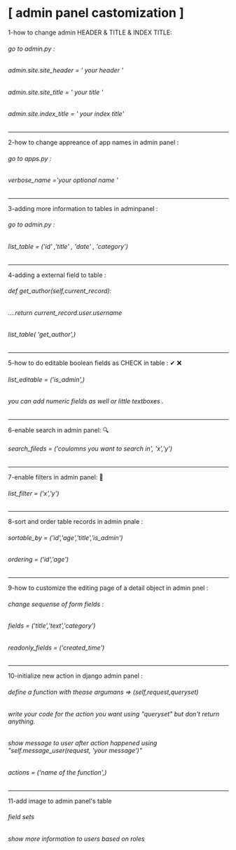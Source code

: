 [ admin panel castomization ]
======================================================================
1-how to change admin HEADER & TITLE & INDEX TITLE:  
###### go to admin.py :  
###### admin.site.site_header = ' your header '  
###### admin.site.site_title = ' your title '   
###### admin.site.index_title = ' your index title'  
---
2-how to change appreance of  app names in admin panel :  
###### go to apps.py :  
###### verbose_name ='your optional name ' 
---
3-adding more information to tables in adminpanel :  
###### go to admin.py :  
###### list_table  = ('id' ,'title' , 'date' , 'category')  
---
4-adding a external field to table :   
###### def get_author(self,current_record):
###### ....return  current_record.user.username
###### list_table( 'get_author',)
---

5-how to do editable boolean fields as CHECK in table : ✔ ❌  
###### list_editable = ('is_admin',)  
###### you can add numeric fields as well or little textboxes .  

---

6-enable search in admin panel: 🔍  
###### search_fileds = ('coulomns you want to search in', 'x','y')  

---

7-enable filters in admin panel: 🔎  
###### list_filter = ('x','y')  

---

8-sort and order table records in admin pnale :  
###### sortable_by = ('id','age','title','is_admin')  
###### ordering = ('id','age')  

---

9-how to customize the editing page of a detail object in admin pnel :  
###### change sequense of form fields :  
###### fields  = ('title','text','category')  
###### readonly_fields = ('created_time')  

---

10-initialize new action in django admin panel :  
###### define a function with thease argumans => (self,request,queryset)  
###### write your code for the action you want using "queryset" but don't return anything.  
###### show message to user after action happened using "self.message_user(request, 'your message')"  
###### actions = ('name of the function',)  

---

11-add image to admin panel's table  
###### field sets   
###### show more information to users based on roles  
